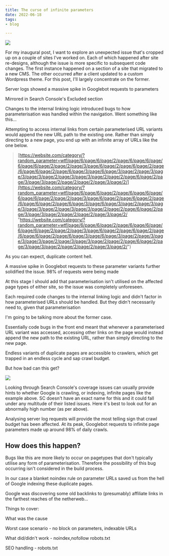 ```yaml
---
title: The curse of infinite parameters
date: 2022-06-18
tags:
- blog

---
```

![](/images/992382641_115bd44a2d_c.jpg)

For my inaugural post, I want to explore an unexpected issue that's cropped up on a couple of sites I've worked on. Each of which happened after site re-designs, although the issue is more specific to subsequent code changes. The first instance happened on a section of a site that migrated to a new CMS. The other occurred after a client updated to a custom Wordpress theme. For this post, I'll largely concentrate on the former.

Server logs showed a massive spike in Googlebot requests to parameters

Mirrored in Search Console's Excluded section

Changes to the internal linking logic introduced bugs to how parameterisation was handled within the navigation. Went something like this...

Attempting to access internal links from certain parameterised URL variants would append the new URL path to the existing one. Rather than simply directing to a new page, you end up with an infinite array of URLs like the one below.

> [https://website.com/category/?random_parameter=wtf/page/6/page/6/page/2/page/6/page/6/page/6/page/6/page/2/page/2/page/3/page/6/page/2/page/6/page/2/page/6/page/6/page/2/page/6/page/3/page/6/page/3/page/2/page/3/page/3/page/3/page/2/page/3/page/3/page/2/page/2/page/6/page/2/page/3/page/3/page/2/page/2/page/2/page/3/page/2/](https://website.com/category/?random_parameter=wtf/page/6/page/6/page/2/page/6/page/6/page/6/page/6/page/2/page/2/page/3/page/6/page/2/page/6/page/2/page/6/page/6/page/2/page/6/page/3/page/6/page/3/page/2/page/3/page/3/page/3/page/2/page/3/page/3/page/2/page/2/page/6/page/2/page/3/page/3/page/2/page/2/page/2/page/3/page/2/ "https://website.com/category/?random_parameter=wtf/page/6/page/6/page/2/page/6/page/6/page/6/page/6/page/2/page/2/page/3/page/6/page/2/page/6/page/2/page/6/page/6/page/2/page/6/page/3/page/6/page/3/page/2/page/3/page/3/page/3/page/2/page/3/page/3/page/2/page/2/page/6/page/2/page/3/page/3/page/2/page/2/page/2/page/3/page/2/")

As you can expect, duplicate content hell.

A massive spike in Googlebot requests to these parameter variants further solidified the issue. 98% of requests were being made 

At this stage I should add that parameterisation isn't utilised on the affected page types of either site, so the issue was completely unforeseen. 

Each required code changes to the internal linking logic and didn't factor in how parameterised URLs should be handled. But they didn't necessarily need to, given that parameterisation 

I'm going to be talking more about the former case.

Essentially code bugs in the front end meant that whenever a parameterised URL variant was accessed, accessing other links on the page would instead append the new path to the existing URL, rather than simply directing to the new page.

Endless variants of duplicate pages are accessible to crawlers, which get trapped in an endless cycle and sap crawl budget.

But how bad can this get?

![](/images/billionurls.jpeg)

Looking through Search Console's coverage issues can usually provide hints to whether Google is crawling, or indexing, infinite pages like the example above. SC doesn't have an exact name for this and it could fall under any multitude of their listed issues. Here it's best to look out for an abnormally high number (as per above).

Analysing server log requests will provide the most telling sign that crawl budget has been affected. At its peak, Googlebot requests to infinite page parameters made up around 98% of daily crawls.

## How does this happen?

Bugs like this are more likely to occur on pagetypes that don't typically utilise any form of parameterisation. Therefore the possibility of this bug occurring isn't considered in the build process.

In our case a blanket noindex rule on parameter URLs saved us from the hell of Google indexing these duplicate pages.

Google was discovering some old backlinks to (presumably) affiliate links in the farthest reaches of the netherweb...

Things to cover:

What was the cause

Worst case scenario - no block on parameters, indexable URLs

What did/didn't work - noindex,nofollow robots.txt

SEO handling - robots.txt